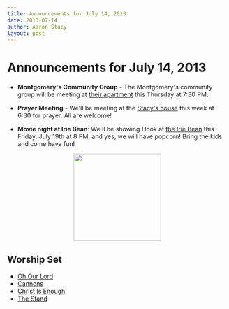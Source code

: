 ```yaml
---
title: Announcements for July 14, 2013
date: 2013-07-14
author: Aaron Stacy
layout: post
---
```


# Announcements for July 14, 2013

 - **Montgomery's Community Group** - The Montgomery's community group will be
   meeting at [their apartment][Montgomerys] this Thursday at 7:30 PM.

 - **Prayer Meeting** - We'll be meeting at the [Stacy's house][stacys] this week at 6:30
   for prayer. All are welcome!

 - **Movie night at Irie Bean**: We'll be showing Hook at [the Irie
   Bean](http://www.iriebean.com) this Friday, July 19th at 8 PM, and yes, we
   will have popcorn! Bring the kids and come have fun!

<p style="text-align: center">
  <img width=200 src=/img/hook.jpg />
</p>

## Worship Set

 - [Oh Our Lord](http://www.youtube.com/watch?v=1AXtgLLD8IA)
 - [Cannons](http://www.youtube.com/watch?v=r_GNVWAo1pY)
 - [Christ Is Enough](http://www.youtube.com/watch?v=pEkcy3Kn9bo)
 - [The Stand](http://www.youtube.com/watch?v=kV5iZBTNYrk)

[stacys]: https://maps.google.com/maps?q=4515+Highland+Terrace,+Austin,+TX&hl=en&sll=30.307761,-97.753401&sspn=0.732698,0.95993&hnear=4515+Highland+Terrace,+Austin,+Travis,+Texas+78731&t=m&z=16
[Montgomerys]: http://www.retreataustin.com/p/apartments/map/austin-tx-78704/retreat-at-bartons-creek-3524
